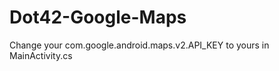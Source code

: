 Dot42-Google-Maps
=================
Change your com.google.android.maps.v2.API_KEY to yours in MainActivity.cs
